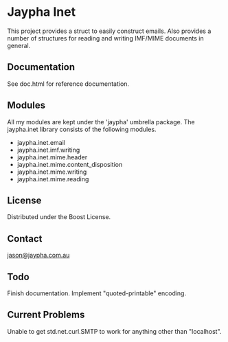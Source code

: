 Jaypha Inet
===========

This project provides a struct to easily construct emails. Also provides a
number of structures for reading and writing IMF/MIME documents in general.

Documentation
-------------

See doc.html for reference documentation.

Modules
-------

All my modules are kept under the 'jaypha' umbrella package. The jaypha.inet
library consists of the following modules.

* jaypha.inet.email
* jaypha.inet.imf.writing
* jaypha.inet.mime.header
* jaypha.inet.mime.content_disposition
* jaypha.inet.mime.writing
* jaypha.inet.mime.reading

License
-------

Distributed under the Boost License.

Contact
-------

jason@jaypha.com.au

Todo
----

Finish documentation.
Implement "quoted-printable" encoding.

Current Problems
----------------

Unable to get std.net.curl.SMTP to work for anything other than "localhost".
